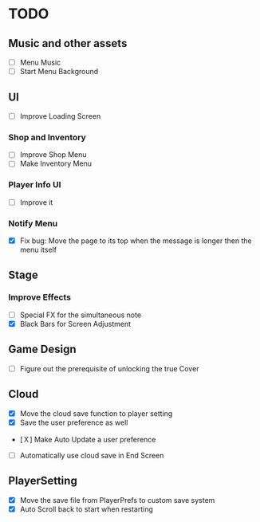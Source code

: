 # TODO
## Music and other assets
- [ ] Menu Music
- [ ] Start Menu Background

## UI
- [ ] Improve Loading Screen
### Shop and Inventory
- [ ] Improve Shop Menu
- [ ] Make Inventory Menu
### Player Info UI
- [ ] Improve it
### Notify Menu
- [X] Fix bug: Move the page to its top when the message is longer then the menu itself

## Stage
### Improve Effects
- [ ] Special FX for the simultaneous note
- [X] Black Bars for Screen Adjustment

## Game Design
- [ ] Figure out the prerequisite of unlocking the true Cover
## Cloud
- [X] Move the cloud save function to player setting
- [X] Save the user preference as well
- [Ｘ] Make Auto Update a user preference
- [ ] Automatically use cloud save in End Screen

## PlayerSetting
- [X] Move the save file from PlayerPrefs to custom save system
- [X] Auto Scroll back to start when restarting
